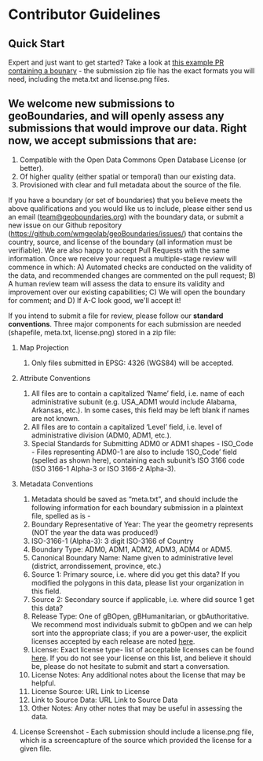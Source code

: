 # Contributor Guidelines

## Quick Start
Expert and just want to get started?  Take a look at [this example PR containing a bounary](https://github.com/wmgeolab/geoBoundaries/pull/1447) - the submission zip file has the exact formats you will need, including the meta.txt and license.png files.

## We welcome new submissions to geoBoundaries, and will openly assess any submissions that would improve our data. Right now, we accept submissions that are:

1. Compatible with the Open Data Commons Open Database License (or better). 
2. Of higher quality (either spatial or temporal) than our existing data. 
3. Provisioned with clear and full metadata about the source of the file.

If you have a boundary (or set of boundaries) that you believe meets the above qualifications and you would like us to include, please either send us an email (team@geoboundaries.org) with the boundary data, or submit a new issue on our Github repository (https://github.com/wmgeolab/geoBoundaries/issues/) that contains the country, source, and license of the boundary (all information must be verifiable). We are also happy to accept Pull Requests with the same information. Once we receive your request a multiple-stage review will commence in which: A) Automated checks are conducted on the validity of the data, and recommended changes are commented on the pull request; B) A human review team will assess the data to ensure its validity and improvement over our existing capabilities; C) We will open the boundary for comment; and D) If A-C look good, we'll accept it!

If you intend to submit a file for review, please follow our **standard conventions**. Three major components for each submission are needed (shapefile, meta.txt, license.png) stored in a zip file:



1. Map Projection
	1. Only files submitted in EPSG: 4326 (WGS84) will be accepted.
2. Attribute Conventions
	1. All files are to contain a capitalized ‘Name’ field, i.e. name of each administrative subunit (e.g. USA_ADM1 would include Alabama, Arkansas, etc.).  In some cases, this field may be left blank if names are not known.
	2. All files are to contain a capitalized ‘Level’ field, i.e. level of administrative division (ADM0, ADM1, etc.).  
	3. Special Standards for Submitting ADM0 or ADM1 shapes - ISO_Code - Files representing ADM0-1 are also to include ‘ISO_Code’ field (spelled as shown here), containing each subunit’s ISO 3166 code (ISO 3166-1 Alpha-3 or ISO 3166-2 Alpha-3).

3. Metadata Conventions
    1. Metadata should be saved as “meta.txt”, and should include the following information for each boundary submission in a plaintext file, spelled as is -
    2. Boundary Representative of Year: The year the geometry represents (NOT the year the data was produced!)
    3. ISO-3166-1 (Alpha-3):  3 digit ISO-3166 of Country
    4. Boundary Type: ADM0, ADM1, ADM2, ADM3, ADM4 or ADM5.
    5. Canonical Boundary Name: Name given to administrative level (district, arrondissement, province, etc.)
    6. Source 1: Primary source, i.e. where did you get this data? If you modified the polygons in this data, please list your organization in this field.
    7. Source 2: Secondary source if applicable, i.e. where did source 1 get this data?
    8. Release Type: One of gBOpen, gBHumanitarian, or gbAuthoritative.  We recommend most individuals submit to gbOpen and we can help sort into the appropriate class; if you are a power-user, the explicit licenses accepted by each release are noted [here](https://github.com/wmgeolab/geoBoundaryBot/blob/main/dta/gbLicenses.csv).
    9. License: Exact license type- list of acceptable licenses can be found [here](https://github.com/wmgeolab/geoBoundaryBot/blob/main/dta/gbLicenses.csv).  If you do not see your license on this list, and believe it should be, please do not hesitate to submit and start a conversation.
    10. License Notes: Any additional notes about the license that may be helpful.
    11. License Source: URL Link to License
    12. Link to Source Data: URL Link to Source Data
    13. Other Notes: Any other notes that may be useful in assessing the data.

4. License Screenshot - Each submission should include a license.png file, which is a screencapture of the source which provided the license for a given file.

			
